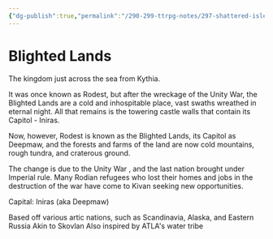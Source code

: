 ```yaml
---
{"dg-publish":true,"permalink":"/290-299-ttrpg-notes/297-shattered-isles/15-the-world/blighted-lands/"}
---
```



# Blighted Lands

The kingdom just across the sea from Kythia.  

It was once known as Rodest, but after the wreckage of the Unity War, the Blighted Lands are a cold and inhospitable place, vast swaths wreathed in eternal night. All that remains is the towering castle walls that contain its Capitol - Iniras.

Now, however, Rodest is known as the Blighted Lands, its Capitol as Deepmaw, and the forests and farms of the land are now cold mountains, rough tundra, and craterous ground.

The change is due to the Unity War , and the last nation brought under Imperial rule. Many Rodian refugees who lost their homes and jobs in the destruction of the war have come to Kivan seeking new opportunities.

Capital: Iniras (aka Deepmaw)

Based off various artic nations, such as Scandinavia, Alaska, and Eastern Russia
Akin to Skovlan
Also inspired by ATLA's water tribe